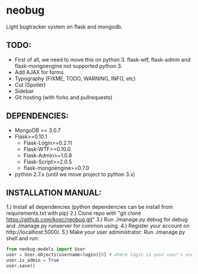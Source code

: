 neobug
======

Light bugtracker system on flask and mongodb.

TODO:
-----
* First of all, we need to move this on python 3.
	flask-wtf, flask-admin and flask-mongoengine not supported python 3.
* Add AJAX for forms
* Typography (FIXME, TODO, WARNING, INFO, etc)
* Cut (Spoiler)
* Sidebar
* Git hosting (with forks and pullrequests)

DEPENDENCIES:
-------------
* MongoDB >= 3.0.7
* Flask>=0.10.1
  * Flask-Login>=0.2.11
  * Flask-WTF>=0.10.0
  * Flask-Admin>=1.0.8
  * Flask-Script>=2.0.5
  * flask-mongoengine>=0.7.0
* python 2.7.x (until we move project to python 3.x)

INSTALLATION MANUAL:
--------------------

1.) Install all dependencies (python dependencies can be install from requirements.txt with pip)
2.) Clone repo with "git clone https://github.com/kosc/neobug.git"
3.) Run ./manage.py debug for debug and ./manage.py runserver for common using.
4.) Register your account on http://localhost:5000/.
5.) Make your user administrator:
  Run ./manage.py shell and run:
  
```python
from neobug.models import User
user = User.objects(username=login)[0] # where login is your user's username from step 4.
user.is_admin = True
user.save()
```
